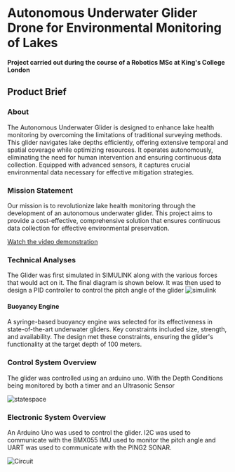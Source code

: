 # Autonomous Underwater Glider Drone for Environmental Monitoring of Lakes

**Project carried out during the course of a Robotics MSc at King's College London**   

## Product Brief

### About

The Autonomous Underwater Glider is designed to enhance lake health monitoring by overcoming the limitations of traditional surveying methods. This glider navigates lake depths efficiently, offering extensive temporal and spatial coverage while optimizing resources. It operates autonomously, eliminating the need for human intervention and ensuring continuous data collection. Equipped with advanced sensors, it captures crucial environmental data necessary for effective mitigation strategies.




### Mission Statement

Our mission is to revolutionize lake health monitoring through the development of an autonomous underwater glider. This project aims to provide a cost-effective, comprehensive solution that ensures continuous data collection for effective environmental preservation.



[Watch the video demonstration](https://emckclac-my.sharepoint.com/:v:/g/personal/k23117823_kcl_ac_uk/ERo8BjIcuO9GiismgcfTDVgBBQ3YHtATHzcV7ot-Q-JfUQ?e=ZMMHtV&nav=eyJyZWZlcnJhbEluZm8iOnsicmVmZXJyYWxBcHAiOiJTdHJlYW1XZWJBcHAiLCJyZWZlcnJhbFZpZXciOiJTaGFyZURpYWxvZy1MaW5rIiwicmVmZXJyYWxBcHBQbGF0Zm9ybSI6IldlYiIsInJlZmVycmFsTW9kZSI6InZpZXcifX0%3D)



### Technical Analyses
The Glider was first simulated in SIMULINK along with the various forces that would act on it. The final diagram is shown below. It was then used to design a PID controller to control the pitch angle of the glider 
![simulink](https://github.com/user-attachments/assets/f0a9834c-b10e-4f4f-9ba3-5405282cd520)
#### Buoyancy Engine

A syringe-based buoyancy engine was selected for its effectiveness in state-of-the-art underwater gliders. Key constraints included size, strength, and availability. The design met these constraints, ensuring the glider's functionality at the target depth of 100 meters.


### Control System Overview
The glider was controlled using an arduino uno. With the Depth Conditions being monitored by both a timer and an Ultrasonic Sensor

![statespace](https://github.com/user-attachments/assets/7f930494-8882-4be8-a410-c937b8547c21)



### Electronic System Overview
An Arduino Uno was used to control the glider. I2C was used to communicate with the BMX055 IMU used to monitor the pitch angle and UART was used to communicate with the PING2 SONAR.

![Circuit](https://github.com/user-attachments/assets/c7c3eb1f-6083-46e9-ab1f-fe229bf79518)



